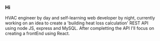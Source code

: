 ### Hi

<!--
**PooyaJln/PooyaJln** is a ✨ _special_ ✨ repository because its `README.md` (this file) appears on your GitHub profile.
Here are some ideas to get you started:
-->


HVAC engineer by day and self-learning web developer by night,
currently working on an idea to create a 'building heat loss calculation' REST API
using node JS, express and MySQL.
After completting the API I'll focus on creating a frontEnd using React.


